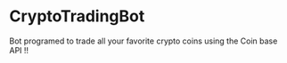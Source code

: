 # CryptoTradingBot
Bot programed to trade all your favorite crypto coins using the Coin base API !!
